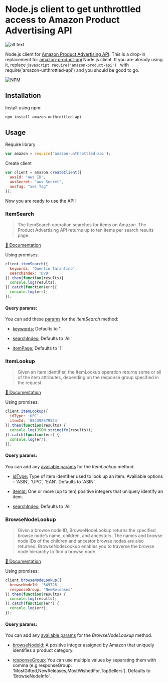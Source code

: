 # Node.js client to get unthrottled access to Amazon Product Advertising API

![alt text](http://i.imgur.com/MwfPRfB.gif "Amazon Product Advertising API")

Node.js client for [Amazon Product Advertising API](https://affiliate-program.amazon.com/gp/advertising/api/detail/main.html). This is a drop-in replacement for [amazon-product-api](https://www.npmjs.com/package/amazon-product-api) Node.js client. If you are already using it, replace ```javascript require('amazon-product-api') ``` with require('amazon-unthrottled-api') and you should be good to go.


[![NPM](https://nodei.co/npm/amazon-unthrottled-api.png?downloads=true)](https://nodei.co/npm/amazon-unthrottled-api/)


## Installation
Install using npm:
```sh
npm install amazon-unthrottled-api
```


## Usage

Require library
```javascript
var amazon = require('amazon-unthrottled-api');
```

Create client
```javascript
var client = amazon.createClient({
  awsId: "aws ID",
  awsSecret: "aws Secret",
  awsTag: "aws Tag"
});
```
Now you are ready to use the API!


### ItemSearch

> The ItemSearch operation searches for items on Amazon. The Product Advertising API returns up to ten items per search results page.

[📖 Documentation](http://docs.aws.amazon.com/AWSECommerceService/latest/DG/ItemSearch.html)

Using promises:
```javascript
client.itemSearch({
  keywords: 'Quentin Tarantino',
  searchIndex: 'DVD'
}).then(function(results){
  console.log(results);
}).catch(function(err){
  console.log(err);
});
```

#### Query params:

You can add these [params](http://docs.aws.amazon.com/AWSECommerceService/latest/DG/ItemSearch.html) for the *itemSearch* method:

- [keywords:](http://docs.aws.amazon.com/AWSECommerceService/latest/DG/ItemSearch.html) Defaults to ''.

- [searchIndex:](http://docs.aws.amazon.com/AWSECommerceService/latest/DG/USSearchIndexParamForItemsearch.html) Defaults to 'All'.

- [itemPage:](http://docs.aws.amazon.com/AWSECommerceService/latest/DG/ItemSearch.html) Defaults to '1'.



### ItemLookup

> Given an Item identifier, the ItemLookup operation returns some or all of the item attributes, depending on the response group specified in the request.

[📖 Documentation](http://docs.aws.amazon.com/AWSECommerceService/latest/DG/ItemLookup.html)

Using promises:
```javascript
client.itemLookup({
  idType: 'UPC',
  itemId: '884392579524'
}).then(function(results) {
  console.log(JSON.stringify(results));
}).catch(function(err) {
  console.log(err);
});
```


#### Query params:

You can add any [available params](http://docs.aws.amazon.com/AWSECommerceService/latest/DG/ItemLookup.html) for the *ItemLookup* method.

- [idType:](http://docs.aws.amazon.com/AWSECommerceService/latest/DG/ItemLookup.html) Type of item identifier used to look up an item. Availiable options - 'ASIN', 'UPC', 'EAN'. Defaults to 'ASIN'.

- [itemId:](http://docs.aws.amazon.com/AWSECommerceService/latest/DG/ItemLookup.html) One or more (up to ten) positive integers that uniquely identify an item.

- [searchIndex:](http://docs.aws.amazon.com/AWSECommerceService/latest/DG/USSearchIndexParamForItemsearch.html) Defaults to 'All'.



### BrowseNodeLookup

> Given a browse node ID, BrowseNodeLookup returns the specified browse node’s name, children, and ancestors. The names and browse node IDs of the children and ancestor browse nodes are also returned. BrowseNodeLookup enables you to traverse the browse node hierarchy to find a browse node.

[📖 Documentation](http://docs.aws.amazon.com/AWSECommerceService/latest/DG/BrowseNodeLookup.html)

Using promises:
```javascript
client.browseNodeLookup({
  browseNodeId: '549726',
  responseGroup: 'NewReleases'
}).then(function(results) {
  console.log(results);
}).catch(function(err) {
  console.log(err);
});
```


#### Query params:

You can add any [available params](http://docs.aws.amazon.com/AWSECommerceService/latest/DG/BrowseNodeLookup.html) for the *BrowseNodeLookup* method.

- [browseNodeId:](http://docs.aws.amazon.com/AWSECommerceService/latest/DG/BrowseNodeLookup.html) A positive integer assigned by Amazon that uniquely identifies a product category.

- [responseGroup:](http://docs.aws.amazon.com/AWSECommerceService/latest/DG/CHAP_ResponseGroupsList.html) You can use multiple values by separating them with comma (e.g responseGroup: 'MostGifted,NewReleases,MostWishedFor,TopSellers'). Defaults to 'BrowseNodeInfo'.

